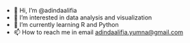 - 👋 Hi, I’m @adindaalifia
- 👀 I’m interested in data analysis and visualization
- 🌱 I’m currently learning R and Python
- 📫 How to reach me in email adindaalifia.yumna@gmail.com
